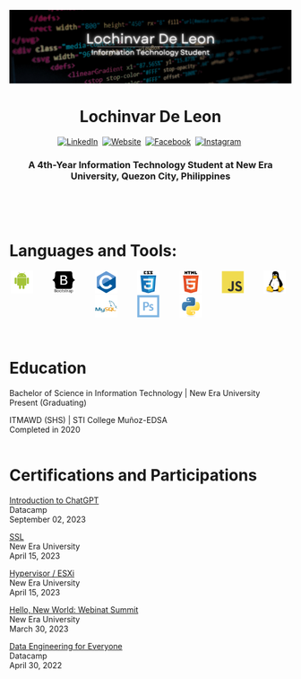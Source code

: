 ![](image/cover2.png)

<h1 align="center">Lochinvar De Leon</h1>
<p align="center">
    <a href="https://www.linkedin.com/in/lochinvar-de-leon-97b796266/">
        <img src="https://img.shields.io/badge/linkedin-%230077B5.svg?style=for-the-badge&logo=linkedin&logoColor=white" alt="LinkedIn"></a>&nbsp
    <a href="mailto: lchnvrdeleon@gmail.com">
        <img src="https://img.shields.io/badge/Gmail-D14836?style=for-the-badge&logo=gmail&logoColor=white" alt="Website"></a>&nbsp
    <a href="https://www.facebook.com/lochinvar.deleon/">
        <img src="https://img.shields.io/badge/Facebook-%231877F2.svg?style=for-the-badge&logo=Facebook&logoColor=white" alt="Facebook"></a>&nbsp
    <a href="https://www.instagram.com/lchnvr_/">
        <img src="https://img.shields.io/badge/Instagram-%23E4405F.svg?style=for-the-badge&logo=Instagram&logoColor=white" alt="Instagram"></a>&nbsp
</p>
<h3 align="center">A 4th-Year Information Technology Student at New Era University, Quezon City, Philippines</h3><br><br><br>


<h1 align="left">Languages and Tools:</h1>
<p align="center"> 
    <a href="https://developer.android.com" target="_blank" rel="noreferrer"> <img src="https://raw.githubusercontent.com/devicons/devicon/master/icons/android/android-original-wordmark.svg" alt="android" width="40" height="40"/></a>  &nbsp &nbsp &nbsp &nbsp
    <a href="https://getbootstrap.com" target="_blank" rel="noreferrer"> <img src="https://raw.githubusercontent.com/devicons/devicon/master/icons/bootstrap/bootstrap-plain-wordmark.svg" alt="bootstrap" width="40" height="40"/></a> &nbsp &nbsp &nbsp &nbsp
    <a href="https://www.cprogramming.com/" target="_blank" rel="noreferrer"> <img src="https://raw.githubusercontent.com/devicons/devicon/master/icons/c/c-original.svg" alt="c" width="40" height="40"/></a> &nbsp &nbsp &nbsp &nbsp
    <a href="https://www.w3schools.com/css/" target="_blank" rel="noreferrer"> <img src="https://raw.githubusercontent.com/devicons/devicon/master/icons/css3/css3-original-wordmark.svg" alt="css3" width="40" height="40"/></a> &nbsp &nbsp &nbsp &nbsp
    <a href="https://www.w3.org/html/" target="_blank" rel="noreferrer"> <img src="https://raw.githubusercontent.com/devicons/devicon/master/icons/html5/html5-original-wordmark.svg" alt="html5" width="40" height="40"/></a> &nbsp &nbsp &nbsp &nbsp
    <a href="https://developer.mozilla.org/en-US/docs/Web/JavaScript" target="_blank" rel="noreferrer"> <img src="https://raw.githubusercontent.com/devicons/devicon/master/icons/javascript/javascript-original.svg" alt="javascript" width="40" height="40"/></a> &nbsp &nbsp &nbsp &nbsp
    <a href="https://www.linux.org/" target="_blank" rel="noreferrer"> <img src="https://raw.githubusercontent.com/devicons/devicon/master/icons/linux/linux-original.svg" alt="linux" width="40" height="40"/></a> &nbsp &nbsp &nbsp &nbsp
    <a href="https://www.mysql.com/" target="_blank" rel="noreferrer"> <img src="https://raw.githubusercontent.com/devicons/devicon/master/icons/mysql/mysql-original-wordmark.svg" alt="mysql" width="40" height="40"/></a> &nbsp &nbsp &nbsp &nbsp
    <a href="https://www.photoshop.com/en" target="_blank" rel="noreferrer"> <img src="https://raw.githubusercontent.com/devicons/devicon/master/icons/photoshop/photoshop-line.svg" alt="photoshop" width="40" height="40"/></a> &nbsp &nbsp &nbsp &nbsp
    <a href="https://www.python.org" target="_blank" rel="noreferrer"> <img src="https://raw.githubusercontent.com/devicons/devicon/master/icons/python/python-original.svg" alt="python" width="40" height="40"/></a> &nbsp &nbsp &nbsp &nbsp
</p><br>

<h1 align="left">Education</h1>
<p align="left">Bachelor of Science in Information Technology | New Era University <br>
Present (Graduating) <br></p>
<p align="left"> ITMAWD (SHS) | STI College Muñoz-EDSA <br>
Completed in 2020 <br><br></p>


<h1 align="left">Certifications and Participations</h1>
<p align ="left"><a href="https://drive.google.com/file/d/1UsUIsK1QuYYB4LfqzC2YtujV1MfmDuvJ/view?usp=share_link" >Introduction to ChatGPT</a> <br>
    Datacamp <br>
    September 02, 2023</p>
<p align ="left"><a href="https://drive.google.com/file/d/1ost7FSO-5pLmbEmeW1DU6U25IOaThPUI/view?usp=share_link" >SSL</a> <br>
    New Era University <br>
    April 15, 2023</p>
<p align ="left"><a href="https://drive.google.com/file/d/1MHzHeehepGKrWEJeq5bE5LbpcvsfhWHF/view?usp=share_link" >Hypervisor / ESXi</a> <br>
    New Era University <br>
    April 15, 2023</p>
<p align ="left"><a href="https://drive.google.com/file/d/1MHzHeehepGKrWEJeq5bE5LbpcvsfhWHF/view?usp=share_link" >Hello, New World: Webinat Summit</a> <br>
    New Era University <br>
    March 30, 2023</p>
<p align ="left"><a href="https://drive.google.com/file/d/1MHzHeehepGKrWEJeq5bE5LbpcvsfhWHF/view?usp=share_link" >Data Engineering for Everyone</a> <br>
    Datacamp <br>
    April 30, 2022</p>





